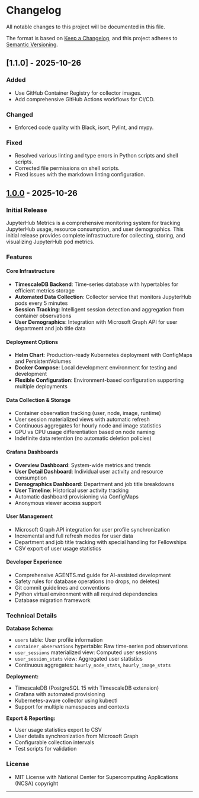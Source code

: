 # Changelog

All notable changes to this project will be documented in this file.

The format is based on [Keep a Changelog](https://keepachangelog.com/en/1.0.0/),
and this project adheres to [Semantic Versioning](https://semver.org/spec/v2.0.0.html).

## [1.1.0] - 2025-10-26

### Added

- Use GitHub Container Registry for collector images.
- Add comprehensive GitHub Actions workflows for CI/CD.

### Changed

- Enforced code quality with Black, isort, Pylint, and mypy.

### Fixed

- Resolved various linting and type errors in Python scripts and shell scripts.
- Corrected file permissions on shell scripts.
- Fixed issues with the markdown linting configuration.

## [1.0.0] - 2025-10-26

### Initial Release

JupyterHub Metrics is a comprehensive monitoring system for tracking JupyterHub usage, resource consumption, and user demographics. This initial release provides complete infrastructure for collecting, storing, and visualizing JupyterHub pod metrics.

### Features

#### Core Infrastructure

- **TimescaleDB Backend**: Time-series database with hypertables for efficient metrics storage
- **Automated Data Collection**: Collector service that monitors JupyterHub pods every 5 minutes
- **Session Tracking**: Intelligent session detection and aggregation from container observations
- **User Demographics**: Integration with Microsoft Graph API for user department and job title data

#### Deployment Options

- **Helm Chart**: Production-ready Kubernetes deployment with ConfigMaps and PersistentVolumes
- **Docker Compose**: Local development environment for testing and development
- **Flexible Configuration**: Environment-based configuration supporting multiple deployments

#### Data Collection & Storage

- Container observation tracking (user, node, image, runtime)
- User session materialized views with automatic refresh
- Continuous aggregates for hourly node and image statistics
- GPU vs CPU usage differentiation based on node naming
- Indefinite data retention (no automatic deletion policies)

#### Grafana Dashboards

- **Overview Dashboard**: System-wide metrics and trends
- **User Detail Dashboard**: Individual user activity and resource consumption
- **Demographics Dashboard**: Department and job title breakdowns
- **User Timeline**: Historical user activity tracking
- Automatic dashboard provisioning via ConfigMaps
- Anonymous viewer access support

#### User Management

- Microsoft Graph API integration for user profile synchronization
- Incremental and full refresh modes for user data
- Department and job title tracking with special handling for Fellowships
- CSV export of user usage statistics

#### Developer Experience

- Comprehensive AGENTS.md guide for AI-assisted development
- Safety rules for database operations (no drops, no deletes)
- Git commit guidelines and conventions
- Python virtual environment with all required dependencies
- Database migration framework

### Technical Details

**Database Schema:**

- `users` table: User profile information
- `container_observations` hypertable: Raw time-series pod observations
- `user_sessions` materialized view: Computed user sessions
- `user_session_stats` view: Aggregated user statistics
- Continuous aggregates: `hourly_node_stats`, `hourly_image_stats`

**Deployment:**

- TimescaleDB (PostgreSQL 15 with TimescaleDB extension)
- Grafana with automated provisioning
- Kubernetes-aware collector using kubectl
- Support for multiple namespaces and contexts

**Export & Reporting:**

- User usage statistics export to CSV
- User details synchronization from Microsoft Graph
- Configurable collection intervals
- Test scripts for validation

### License

- MIT License with National Center for Supercomputing Applications (NCSA) copyright

---

[1.0.0]: https://github.com/ncsa/jupyterhub-metrics/releases/tag/v1.0.0
